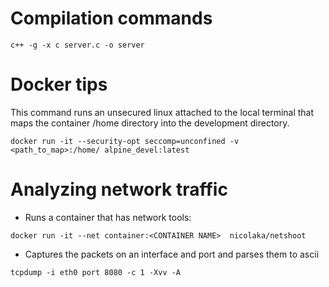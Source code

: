 # Compilation commands

`c++ -g -x c server.c -o server`

# Docker tips

This command runs an unsecured linux attached to the local terminal that maps the container /home directory into the development directory.

`docker run -it --security-opt seccomp=unconfined -v <path_to_map>:/home/ alpine_devel:latest`

# Analyzing network traffic

* Runs a container that has network tools:

`docker run -it --net container:<CONTAINER NAME>  nicolaka/netshoot`

* Captures the packets on an interface and port and parses them to ascii

`tcpdump -i eth0 port 8080 -c 1 -Xvv -A`
